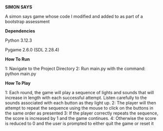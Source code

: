 **SIMON SAYS**

A simon says game whose code I modified and added to as part of a bootstrap assessment

**Dependencies**

Python 3.12.3

Pygame 2.6.0 (SDL 2.28.4)

**How To Run**

1: Navigate to the Project Directory
2: Run main.py with the command: python main.py

**How To Play**

1: Each round, the game will play a sequence of lights and sounds that will increase in length with each successful attempt.
Listen carefully to the sounds associated with each button as they light up.
2: The player will then attempt to repeat the sequence using the mouse to click on the buttons in the same order as presented
3: If the player correctly repeats the sequence, the score is increased by 1 and the game continues.
4: Otherwise the score is reduced to 0 and the user is prompted to either quit the game or reset it
